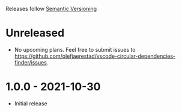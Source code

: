 Releases follow [Semantic Versioning](https://semver.org/)

# Unreleased

- No upcoming plans. Feel free to submit issues to 
  https://github.com/olefjaerestad/vscode-circular-dependencies-finder/issues.

# 1.0.0 - 2021-10-30

- Initial release
